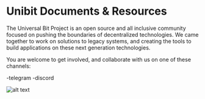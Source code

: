 # Unibit Documents & Resources

The Universal Bit Project is an open source and all inclusive community focused on pushing the boundaries of decentralized technologies. We came together to work on solutions to legacy systems, and creating the tools to build applications on these next generation technologies.

You are welcome to get involved, and collaborate with us on one of these channels:

-telegram
-discord


![alt text](https://github.com/unibitlabs/Unibit-Documents/blob/master/images/slack-logo2.png "Logo Title Text 1")

